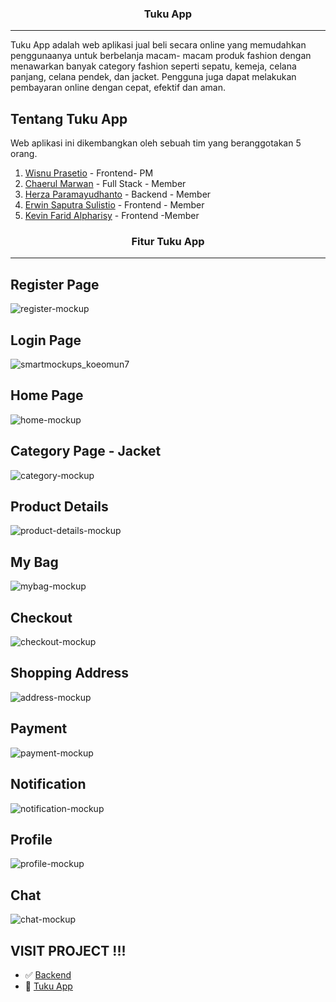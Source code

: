 <h3 align="center">Tuku App</h3>

---

Tuku App adalah web aplikasi jual beli secara online yang memudahkan penggunaanya untuk berbelanja macam- macam produk fashion dengan menawarkan banyak category fashion seperti sepatu, kemeja, celana panjang, celana pendek, dan jacket. Pengguna juga dapat melakukan pembayaran online dengan cepat, efektif dan aman.

## Tentang Tuku App

Web aplikasi ini dikembangkan oleh sebuah tim yang beranggotakan 5 orang.

1. [Wisnu Prasetio](https://github.com/prasetioad) - Frontend- PM
2. [Chaerul Marwan](https://github.com/chaerulmarwan20) - Full Stack - Member
3. [Herza Paramayudhanto](https://github.com/herzaparam) - Backend - Member
4. [Erwin Saputra Sulistio](https://github.com/ErwinSaputraSulistio) - Frontend - Member
5. [Kevin Farid Alpharisy](https://github.com/kevinfaridap) - Frontend -Member

<h3 align="center">Fitur Tuku App</h3>

---

## Register Page

![register-mockup](https://user-images.githubusercontent.com/74039235/117530436-64f57680-b007-11eb-9114-2838cfef5115.jpg)

## Login Page

![smartmockups_koeomun7](https://user-images.githubusercontent.com/74039235/117496299-0d242480-afa1-11eb-8714-d156080b080b.jpg)

## Home Page

![home-mockup](https://user-images.githubusercontent.com/74039235/117530610-3e840b00-b008-11eb-8efd-fb08a1492237.jpg)

## Category Page - Jacket

![category-mockup](https://user-images.githubusercontent.com/74039235/117530743-147f1880-b009-11eb-8c05-3557a42ebe98.jpg)

## Product Details

![product-details-mockup](https://user-images.githubusercontent.com/74039235/117561786-13f78800-b0c4-11eb-931a-320987705051.jpg)

## My Bag

![mybag-mockup](https://user-images.githubusercontent.com/74039235/117561859-a26c0980-b0c4-11eb-9dec-0d85acdf6e6c.jpg)

## Checkout

![checkout-mockup](https://user-images.githubusercontent.com/74039235/117561916-01318300-b0c5-11eb-89cd-b806f3349940.jpg)

## Shopping Address

![address-mockup](https://user-images.githubusercontent.com/74039235/117562031-122ec400-b0c6-11eb-8237-9bbd9ef8a1b6.jpg)

## Payment

![payment-mockup](https://user-images.githubusercontent.com/74039235/117562086-6fc31080-b0c6-11eb-9297-0698bd47fa88.jpg)

## Notification

![notification-mockup](https://user-images.githubusercontent.com/74039235/117562125-d7795b80-b0c6-11eb-932a-b909b895e3cc.jpg)

## Profile

![profile-mockup](https://user-images.githubusercontent.com/74039235/117562209-62f2ec80-b0c7-11eb-8515-59761b289707.jpg)

## Chat

![chat-mockup](https://user-images.githubusercontent.com/74039235/117532296-e7ceff00-b010-11eb-894d-b79b3e6fcdf9.jpg)

## VISIT PROJECT !!!

- :white_check_mark: [Backend](https://github.com/chaerulmarwan20/tuku-backend)
- :rocket: [Tuku App](https://tukupedia.netlify.app/)
